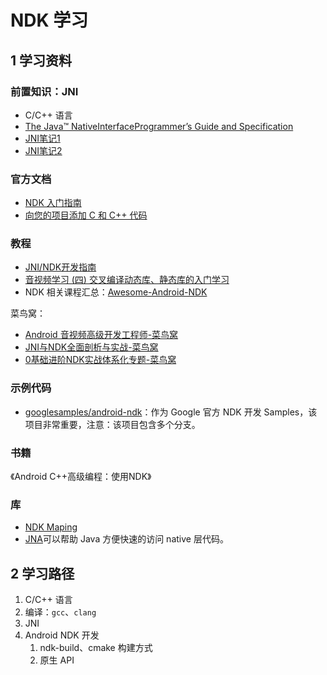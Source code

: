 # NDK 学习

## 1 学习资料

### 前置知识：JNI

- C/C++ 语言
- [The Java™ NativeInterfaceProgrammer’s Guide and Specification](TheJava™NativeInterfaceProgrammer’sGuideAndSpecification.pdf)
- [JNI笔记1](JNI笔记-1.md)
- [JNI笔记2](JNI笔记-2.md)

### 官方文档

- [NDK 入门指南](https://developer.android.com/ndk/guides/index.html)
- [向您的项目添加 C 和 C++ 代码](https://developer.android.com/studio/projects/add-native-code.html)

### 教程

- [JNI/NDK开发指南](https://blog.csdn.net/xyang81/column/info/blogjnindk)
- [音视频学习 (四) 交叉编译动态库、静态库的入门学习](https://juejin.im/post/5e1ad6806fb9a02ff076e103)
- NDK 相关课程汇总：[Awesome-Android-NDK](https://github.com/JsonChao/Awesome-Android-NDK)

菜鸟窝：

- [Android 音视频高级开发工程师-菜鸟窝](https://www.cniao5.com/class/android/ysp)
- [JNI与NDK全面剖析与实战-菜鸟窝](https://www.cniao5.com/course/10284)
- [0基础进阶NDK实战体系化专题-菜鸟窝](https://www.cniao5.com/course/10296#tab_1)

### 示例代码

- [googlesamples/android-ndk](https://github.com/googlesamples/android-ndk)：作为 Google 官方 NDK 开发 Samples，该项目非常重要，注意：该项目包含多个分支。

### 书籍

《Android C++高级编程：使用NDK》

### 库

- [NDK Maping](http://cdn2.jianshu.io/p/bdce346aef85)
- [JNA](https://github.com/java-native-access/jna)可以帮助 Java 方便快速的访问 native 层代码。

## 2 学习路径

1. C/C++ 语言
2. 编译：`gcc`、`clang`
3. JNI
4. Android NDK 开发
   1. ndk-build、cmake 构建方式
   2. 原生 API
